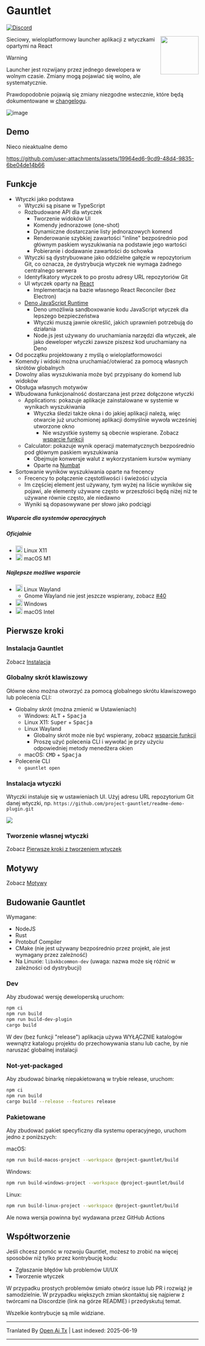 # Gauntlet

[![Discord](https://discord.com/api/guilds/1205606511603359785/widget.png?style=shield)](https://discord.gg/gFTqYUkBrW)

<img align="right" width="100" height="100" src="https://raw.githubusercontent.com/project-gauntlet/gauntlet/main/assets/linux/icon_256.png">

Sieciowy, wieloplatformowy launcher aplikacji z wtyczkami opartymi na React

> [!WARNING]
> Launcher jest rozwijany przez jednego dewelopera w wolnym czasie.
> Zmiany mogą pojawiać się wolno, ale systematycznie.
>
> Prawdopodobnie pojawią się zmiany niezgodne wstecznie, które będą dokumentowane w [changelogu](https://raw.githubusercontent.com/project-gauntlet/gauntlet/main/CHANGELOG.md).

![image](https://github.com/user-attachments/assets/81339462-9cc3-469e-8cdc-ca74918bceab)

## Demo

Nieco nieaktualne demo

https://github.com/user-attachments/assets/19964ed6-9cd9-48d4-9835-6be04de14b66

## Funkcje

- Wtyczki jako podstawa
  - Wtyczki są pisane w TypeScript
  - Rozbudowane API dla wtyczek
      - Tworzenie widoków UI
      - Komendy jednorazowe (one-shot)
      - Dynamiczne dostarczanie listy jednorazowych komend
      - Renderowanie szybkiej zawartości "inline" bezpośrednio pod głównym paskiem wyszukiwania na podstawie jego wartości
      - Pobieranie i dodawanie zawartości do schowka
  - Wtyczki są dystrybuowane jako oddzielne gałęzie w repozytorium Git, co oznacza, że dystrybucja wtyczek nie wymaga żadnego centralnego
    serwera
  - Identyfikatory wtyczek to po prostu adresy URL repozytoriów Git
  - UI wtyczek oparty na [React](https://github.com/facebook/react)
    - Implementacja na bazie własnego React Reconciler (bez Electron)
  - [Deno JavaScript Runtime](https://github.com/denoland/deno)
    - Deno umożliwia sandboxowanie kodu JavaScript wtyczek dla lepszego bezpieczeństwa
    - Wtyczki muszą jawnie określić, jakich uprawnień potrzebują do działania
    - Node.js jest używany do uruchamiania narzędzi dla wtyczek, ale jako deweloper wtyczki zawsze piszesz kod uruchamiany na Deno
- Od początku projektowany z myślą o wieloplatformowości
- Komendy i widoki można uruchamiać/otwierać za pomocą własnych skrótów globalnych
- Dowolny alias wyszukiwania może być przypisany do komend lub widoków
- Obsługa własnych motywów
- Wbudowana funkcjonalność dostarczana jest przez dołączone wtyczki
  - Applications: pokazuje aplikacje zainstalowane w systemie w wynikach wyszukiwania
    - Wtyczka śledzi także okna i do jakiej aplikacji należą, więc otwarcie już uruchomionej aplikacji domyślnie wywoła wcześniej utworzone okno
      - Nie wszystkie systemy są obecnie wspierane. Zobacz [wsparcie funkcji](https://gauntlet.sh/docs/feature-support)
  - Calculator: pokazuje wynik operacji matematycznych bezpośrednio pod głównym paskiem wyszukiwania
    - Obejmuje konwersje walut z wykorzystaniem kursów wymiany
    - Oparte na [Numbat](https://github.com/sharkdp/numbat)
- Sortowanie wyników wyszukiwania oparte na frecency
   - Frecency to połączenie częstotliwości i świeżości użycia
   - Im częściej element jest używany, tym wyżej na liście wyników się pojawi, ale elementy używane często w przeszłości będą niżej niż te używane równie często, ale niedawno
   - Wyniki są dopasowywane per słowo jako podciągi

##### Wsparcie dla systemów operacyjnych

##### Oficjalnie
- <img src="https://cdn.jsdelivr.net/gh/simple-icons/simple-icons@develop/icons/linux.svg" width="18" height="18" /> Linux X11
- <img src="https://cdn.jsdelivr.net/gh/simple-icons/simple-icons@develop/icons/apple.svg" width="18" height="18" /> macOS M1

##### Najlepsze możliwe wsparcie
- <img src="https://cdn.jsdelivr.net/gh/simple-icons/simple-icons@develop/icons/linux.svg" width="18" height="18" /> Linux Wayland
  - Gnome Wayland nie jest jeszcze wspierany, zobacz [#40](https://github.com/project-gauntlet/gauntlet/issues/40)
- <img src="https://img.icons8.com/windows/32/windows-11.png" width="18" height="18" /> Windows
- <img src="https://cdn.jsdelivr.net/gh/simple-icons/simple-icons@develop/icons/apple.svg" width="18" height="18" /> macOS Intel

## Pierwsze kroki

### Instalacja Gauntlet

Zobacz [Instalacja](https://gauntlet.sh/docs/installation)

### Globalny skrót klawiszowy

Główne okno można otworzyć za pomocą globalnego skrótu klawiszowego lub polecenia CLI:
- Globalny skrót (można zmienić w Ustawieniach)
  - Windows: <kbd>ALT</kbd> + <kbd>Spacja</kbd>
  - Linux X11: <kbd>Super</kbd> + <kbd>Spacja</kbd>
  - Linux Wayland
    - Globalny skrót może nie być wspierany, zobacz [wsparcie funkcji](https://gauntlet.sh/docs/feature-support)
    - Proszę użyć polecenia CLI i wywołać je przy użyciu odpowiedniej metody menedżera okien
  - macOS: <kbd>CMD</kbd> + <kbd>Spacja</kbd>
- Polecenie CLI
  - `gauntlet open`

### Instalacja wtyczki

Wtyczki instaluje się w ustawieniach UI. Użyj adresu URL repozytorium Git danej wtyczki, np. `https://github.com/project-gauntlet/readme-demo-plugin.git`

![](https://raw.githubusercontent.com/project-gauntlet/gauntlet/main/docs/settings_ui.png)

### Tworzenie własnej wtyczki

Zobacz [Pierwsze kroki z tworzeniem wtyczek](https://gauntlet.sh/docs/plugin-development/getting-started)

## Motywy

Zobacz [Motywy](https://gauntlet.sh/docs/theming)

## Budowanie Gauntlet

Wymagane:
- NodeJS
- Rust
- Protobuf Compiler
- CMake (nie jest używany bezpośrednio przez projekt, ale jest wymagany przez zależność)
- Na Linuxie: `libxkbcommon-dev` (uwaga: nazwa może się różnić w zależności od dystrybucji)

### Dev

Aby zbudować wersję deweloperską uruchom:
```bash
npm ci
npm run build
npm run build-dev-plugin
cargo build
```
W dev (bez funkcji "release") aplikacja używa WYŁĄCZNIE katalogów wewnątrz katalogu projektu do przechowywania stanu lub cache, by nie naruszać globalnej instalacji

### Not-yet-packaged

Aby zbudować binarkę niepakietowaną w trybie release, uruchom:
```bash
npm ci
npm run build
cargo build --release --features release
```

### Pakietowane
Aby zbudować pakiet specyficzny dla systemu operacyjnego, uruchom jedno z poniższych:

macOS:
```bash
npm run build-macos-project --workspace @project-gauntlet/build
```

Windows:
```bash
npm run build-windows-project --workspace @project-gauntlet/build
```

Linux:
```bash
npm run build-linux-project --workspace @project-gauntlet/build
```

Ale nowa wersja powinna być wydawana przez GitHub Actions

## Współtworzenie

Jeśli chcesz pomóc w rozwoju Gauntlet, możesz to zrobić na więcej sposobów niż tylko przez kontrybucję kodu:
- Zgłaszanie błędów lub problemów UI/UX
- Tworzenie wtyczek

W przypadku prostych problemów śmiało otwórz issue lub PR i rozwiąż je samodzielnie.
W przypadku większych zmian skontaktuj się najpierw z twórcami na Discordzie (link na górze README) i przedyskutuj temat.

Wszelkie kontrybucje są mile widziane.



---

Tranlated By [Open Ai Tx](https://github.com/OpenAiTx/OpenAiTx) | Last indexed: 2025-06-19

---